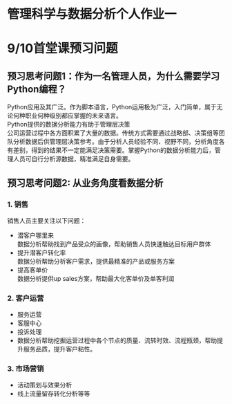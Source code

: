 # 管理科学与数据分析个人作业一

<a name="CXwZs"></a>
# 9/10首堂课预习问题
<a name="FF90R"></a>
## 预习思考问题1：作为一名管理人员，为什么需要学习Python编程？
Python应用及其广泛。作为脚本语言，Python运用极为广泛，入门简单，属于无论何种职业何种级别都应掌握的未来语言。<br />Python提供的数据分析能力有助于管理层决策<br />公司运营过程中各方面积累了大量的数据。传统方式需要通过战略部、决策组等团队分析数据后供管理层决策参考。由于分析人员经验不同、视野不同，分析角度各有差别，得到的结果不一定能满足决策需要。掌握Python的数据分析能力后，管理人员可自行分析源数据，精准满足自身需要。<br />

<a name="iclIm"></a>
## 预习思考问题2: 从业务角度看数据分析
<a name="xJdb5"></a>
### 1. 销售
销售人员主要关注以下问题：

- 潜客户哪里来<br />数据分析帮助找到产品受众的画像，帮助销售人员快速触达目标用户群体
- 提升潜客户转化率<br />数据分析帮助分析客户需求，提供最精准的产品或服务方案
- 提高客单价<br />数据分析提供up sales方案，帮助最大化客单价及单客利润
<a name="nhue7"></a>
### 2. 客户运营

- 服务运营
- 客服中心
- 投诉处理
- 数据分析帮助挖掘运营过程中各个节点的质量、流转时效、流程瓶颈，帮助提升服务品质，提升客户粘性。
<a name="x7HoG"></a>
### 3. 市场营销

- 活动策划与效果分析
- 线上流量留存转化分析等等
